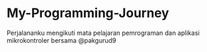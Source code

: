 # My-Programming-Journey
Perjalananku mengikuti mata pelajaran pemrograman dan aplikasi mikrokontroler bersama @pakgurud9
